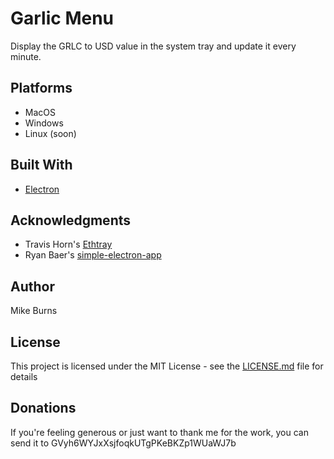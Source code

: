 # Garlic Menu

Display the GRLC to USD value in the system tray and update it every minute.

## Platforms

* MacOS
* Windows
* Linux (soon)

## Built With

* [Electron](https://electronjs.org/)

## Acknowledgments

* Travis Horn's [Ethtray](https://github.com/travishorn/ethtray)
* Ryan Baer's [simple-electron-app](https://github.com/ryanbaer/simple-electron-app)

## Author

Mike Burns

## License

This project is licensed under the MIT License - see the [LICENSE.md](LICENSE.md) file for details

## Donations
If you're feeling generous or just want to thank me for the work, you can send it to GVyh6WYJxXsjfoqkUTgPKeBKZp1WUaWJ7b
